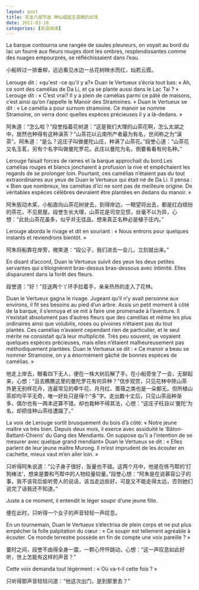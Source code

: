 ```yaml
---
layout: post
title: 天龙八部节选 神仙姐姐王语嫣的出场
date: 2011-03-10
categories: [双语阅读]  
---
```


La barque contourna une rangée de saules pleureurs, on voyait au bord du lac un fourré aux fleurs rouges dont les ombres, resplendissantes comme des nuages empourprés, se réfléchissaient dans l’eau.

小船转过一排垂柳，远远看见水边一丛花树映水而红，灿若云霞。

Lerouge dit：«qu'est -ce qu'il y a?» Duan le Vertueux s’écria tout bas: « Ah, ce sont des camélias de Da Li, et ça se plante aussi dans le Lac Tai ? » Lerouge dit : « C’est vrai? Il y a plein de camélias parmi ce pâté de maisons, c’est ainsi qu’on l’appelle le Manoir des Stramoines. » Duan le Vertueux se dit : « Le camélia a pour surnom stramoine. Ce manoir se nomme Stramoine, on verra donc quelles espèces précieuses il y a là-dedans. »

阿朱道：“怎么啦？”段誉指着花树道：“这是我们大理的山茶花啊，怎么太湖之中，居然也种得有这种滇茶？”山茶花以云南所产者最为有名，世间称之为“滇 茶”。阿朱道：“是么？这庄子叫做曼陀山庄，种满了山茶花。”段誉心道：“山茶花又名玉茗，另有个名字叫做曼陀罗花。此庄以曼陀为名，倒要看看有何名种。”



Lerouge faisait forces de rames et la barque approchait du bord.Les camélias rouges et blancs jonchaient à profusion la rive et empêchaient les regards de se prolonger loin. Pourtant, ces camélias n’étaient pas du tout extraordinaires aux yeux de Duan le Vertueux qui était né de Da Li. Il pensa : « Bien que nombreux, les camélias d’ici ne sont pas de meilleure origine. De véritables espèces célèbres devraient être plantées en dedans du manoir. »

阿朱扳动木桨，小船直向山茶花树驶去，到得岸边，一眼望将出去，都是红白缤纷的茶花，不见房屋。段誉生长大理，山茶花是司空见惯，丝毫不以为异，心想：“此处山茶花虽多，似乎并无佳品，想来真正名种必是植于庄内。”

Lerouge aborda le rivage et dit en souriant : « Nous entrons pour quelques instants et reviendrons bientôt. »

阿朱将船靠在岸旁，微笑道：“段公子，我们进去一会儿，立刻就出来。”

En disant d’accord, Duan le Vertueux suivit des yeux les deux petites servantes qui s’éloignèrent bras-dessus bras-dessous avec intimité. Elles disparurent dans la forêt des fleurs.

段誉道：“好！”目送两个丫环手拉着手，亲亲热热的走入了花林。

Duan le Vertueux gagna le rivage. Jugeant qu’il n’y avait personne aux environs, il fit ses besoins au pied d’un arbre. Assis un petit moment à côté de la barque, il s’ennuya et se mit à faire une promenade à l’aventure. Il n’existait absolument pas d’autres fleurs que des camélias et même les plus ordinaires ainsi que volubilis, roses ou pivoines n’étaient pas du tout plantés. Ces camélias n’avaient cependant rien de particulier, et le seul mérite ne consistait qu’à leur multiplicité. Très peu souvent, se voyaient quelques espèces précieuses, mais elles n’étaient malheureusement pas méthodiquement plantées. Duan le Vertueux se dit : « Ce manoir a beau se nommer Stramoine, on y a énormément gâché de bonnes espèces de camélias. »

他走上岸去，眼看四下无人，便在一株大树后解了手。在小船旁坐了一会，无聊起来，心想：“且去瞧瞧这里的曼陀罗花有何异种？”信步观赏，只见花林中除山茶 外更无别样花卉，连最常见的牵牛花、月月红、蔷薇之类也是一朵都无。但所植山茶却均平平无奇，唯一好处只是得个“多”字。走出数十丈后，只见山茶品种渐 多，偶尔也有一两本还算不错，却也栽种不得其法，心想：“这庄子枉自以‘曼陀’为名，却把佳种山茶给遭蹋了。”

La voix de Lerouge sortit brusquement du bois d’à côté: « Notre jeune maître va très bien. Depuis deux mois, il exerce avec assiduité le ‘Bâton-Battant-Chiens’ du Gang des Mendiants. On suppose qu’il a l’intention de se mesurer avec quelque grand mendiant» Duan le Vertueux se dit : « Elles parlent de leur jeune maître Murong. Il m’est imprudent de les écouter en cachette, mieux vaut m’en aller loin. »

只听得阿朱说道：“公子身子很好，饭量也不错。这两个月中，他是在练丐帮的‘打狗棒法’，想来是要和丐帮中的人物较量较量。”段誉心想：“阿朱是在说慕容公子的事，我不该背后偷听旁人的说话，该当走远些好。可是又不能走得太远，否则她们说完了话我还不知道。”

Juste à ce moment, il entendit le léger soupir d’une jeune fille.

便在此时，只听得一个女子的声音轻轻一声叹息。

En un tournemain, Duan le Vertueux s’électrisa de plein corps et ne put plus empêcher la folle palpitation du cœur : « Ce soupir est tellement agréable à écouter. Ce monde terrestre possède en fin de compte une voix pareille ? »

霎时之间，段誉不由得全身一震，一颗心怦怦跳动，心想：“这一声叹息如此好听，世上怎能有这样的声音？”

Cette voix demanda tout légèrment : « Où va-t-il cette fois ? »

只听得那声音轻轻问道：“他这次出门，是到那里去？”
